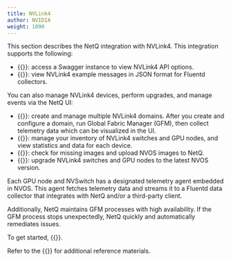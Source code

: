 ```yaml
---
title: NVLink4
author: NVIDIA
weight: 1090
---
```


This section describes the NetQ integration with NVLink4. This integration supports the following:


 - {{<exlink url="https://nvlink4-netq.d1pzhbszsr62xj.amplifyapp.com/networking-ethernet-software/cumulus-netq-45/api/index.html" text="API reference">}}: access a Swagger instance to view NVLink4 API options.
 - {{<link title="Fluentd Reference" text="Fluentd message reference">}}: view NVLink4 example messages in JSON format for Fluentd collectors.

You can also manage NVLink4 devices, perform upgrades, and manage events via the NetQ UI:

- {{<link title="Domain Management" text="Domain management">}}: create and manage multiple NVLink4 domains. After you create and configure a domain, run Global Fabric Manager (GFM), then collect telemetry data which can be visualized in the UI.
- {{<link title="NVLink4 Inventory" text="Inventory management">}}: manage your inventory of NVLink4 switches and GPU nodes, and view statistics and data for each device.
- {{<link title="NVOS Images" text="NVOS image management">}}: check for missing images and upload NVOS images to NetQ.
- {{<link title="Upgrade NVOS with LCM" text="NVOS upgrades">}}: upgrade NVLink4 switches and GPU nodes to the latest NVOS version.
 

 Each GPU node and NVSwitch has a designated telemetry agent embedded in NVOS. This agent fetches telemetry data and streams it to a Fluentd data collector that integrates with NetQ and/or a third-party client. 
 
 Additionally, NetQ maintains GFM processes with high availability. If the GFM process stops unexpectedly, NetQ quickly and automatically remediates issues.

 To get started, {{<link title="Deployment Guide" text="install NetQ">}}.

 Refer to the {{<link title="NVLink4 Glossary" text="glossary">}} for additional reference materials.